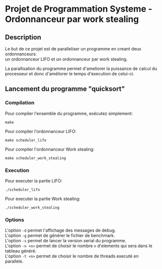 # Projet de Programmation Systeme - Ordonnanceur par work stealing

## Description

Le but de ce projet est de paralleliser un programme en creant deux ordonnanceurs:  
    un ordonnanceur LIFO et un ordonnanceur par work stealing.

La parallisation du programme permet d'ameliorer la puissance de calcul du processeur et donc d'améliorer le temps d'execution de celui-ci.

## Lancement du programme "quicksort"
### Compilation
Pour compiler l'ensemble du programme, exécutez simplement:
```
make
```
Pour compiler l'ordonnanceur LIFO:
```
make scheduler_lifo
```
Pour compiler l'ordonnanceur Work stealing:
```
make scheduler_work_stealing
```

### Execution
Pour executer la partie LIFO:
```
./scheduler_lifo
```
Pour executer la partie Work stealing:
```
./scheduler_work_stealing
```

### Options
L'option `-d` permet l'affichage des messages de debug.  
L'option `-g` permet de générer le fichier de benchmark.   
L'option `-s` permet de lancer la version serial du programme.  
L'option `-n <n>` permet de choisir le nombre `n` d'elements qui sera dans le tableau généré.  
L'option `-t <n>` permet de choisir le nombre de threads executé en parallele. 


